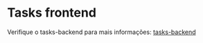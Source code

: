 # Tasks frontend

Verifique o tasks-backend para mais informações:
[tasks-backend](https://github.com/wregin/tasks-backend)
